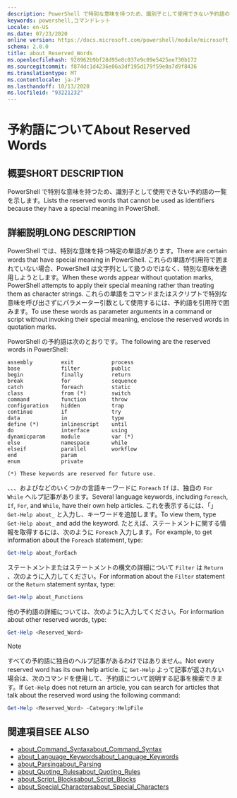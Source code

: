 ```yaml
---
description: PowerShell で特別な意味を持つため、識別子として使用できない予約語の一覧を示します。
keywords: powershell,コマンドレット
Locale: en-US
ms.date: 07/23/2020
online version: https://docs.microsoft.com/powershell/module/microsoft.powershell.core/about/about_reserved_words?view=powershell-6&WT.mc_id=ps-gethelp
schema: 2.0.0
title: about_Reserved_Words
ms.openlocfilehash: 928962b9bf28d95e8c037e9c09e5425ee730b172
ms.sourcegitcommit: f874dc1d4236e06a3df195d179f59e0a7d9f8436
ms.translationtype: MT
ms.contentlocale: ja-JP
ms.lasthandoff: 10/13/2020
ms.locfileid: "93221232"
---
```

# <a name="about-reserved-words"></a><span data-ttu-id="d40ea-104">予約語について</span><span class="sxs-lookup"><span data-stu-id="d40ea-104">About Reserved Words</span></span>

## <a name="short-description"></a><span data-ttu-id="d40ea-105">概要</span><span class="sxs-lookup"><span data-stu-id="d40ea-105">SHORT DESCRIPTION</span></span>
<span data-ttu-id="d40ea-106">PowerShell で特別な意味を持つため、識別子として使用できない予約語の一覧を示します。</span><span class="sxs-lookup"><span data-stu-id="d40ea-106">Lists the reserved words that cannot be used as identifiers because they have a special meaning in PowerShell.</span></span>

## <a name="long-description"></a><span data-ttu-id="d40ea-107">詳細説明</span><span class="sxs-lookup"><span data-stu-id="d40ea-107">LONG DESCRIPTION</span></span>

<span data-ttu-id="d40ea-108">PowerShell では、特別な意味を持つ特定の単語があります。</span><span class="sxs-lookup"><span data-stu-id="d40ea-108">There are certain words that have special meaning in PowerShell.</span></span> <span data-ttu-id="d40ea-109">これらの単語が引用符で囲まれていない場合、PowerShell は文字列として扱うのではなく、特別な意味を適用しようとします。</span><span class="sxs-lookup"><span data-stu-id="d40ea-109">When these words appear without quotation marks, PowerShell attempts to apply their special meaning rather than treating them as character strings.</span></span> <span data-ttu-id="d40ea-110">これらの単語をコマンドまたはスクリプトで特別な意味を呼び出さずにパラメーター引数として使用するには、予約語を引用符で囲みます。</span><span class="sxs-lookup"><span data-stu-id="d40ea-110">To use these words as parameter arguments in a command or script without invoking their special meaning, enclose the reserved words in quotation marks.</span></span>

<span data-ttu-id="d40ea-111">PowerShell の予約語は次のとおりです。</span><span class="sxs-lookup"><span data-stu-id="d40ea-111">The following are the reserved words in PowerShell:</span></span>

```
assembly         exit            process
base             filter          public
begin            finally         return
break            for             sequence
catch            foreach         static
class            from (*)        switch
command          function        throw
configuration    hidden          trap
continue         if              try
data             in              type
define (*)       inlinescript    until
do               interface       using
dynamicparam     module          var (*)
else             namespace       while
elseif           parallel        workflow
end              param
enum             private

(*) These keywords are reserved for future use.
```

<span data-ttu-id="d40ea-112">、、、およびなどのいくつかの言語キーワードに `Foreach` `If` は、独自の `For` `While` ヘルプ記事があります。</span><span class="sxs-lookup"><span data-stu-id="d40ea-112">Several language keywords, including `Foreach`, `If`, `For`, and `While`, have their own help articles.</span></span> <span data-ttu-id="d40ea-113">これを表示するには、「」 `Get-Help about_` と入力し、キーワードを追加します。</span><span class="sxs-lookup"><span data-stu-id="d40ea-113">To view them, type `Get-Help about_` and add the keyword.</span></span> <span data-ttu-id="d40ea-114">たとえば、ステートメントに関する情報を取得するには、次のように `Foreach` 入力します。</span><span class="sxs-lookup"><span data-stu-id="d40ea-114">For example, to get information about the `Foreach` statement, type:</span></span>

```powershell
Get-Help about_ForEach
```

<span data-ttu-id="d40ea-115">ステートメントまたはステートメントの構文の詳細について `Filter` は `Return` 、次のように入力してください。</span><span class="sxs-lookup"><span data-stu-id="d40ea-115">For information about the `Filter` statement or the `Return` statement syntax, type:</span></span>

```powershell
Get-Help about_Functions
```

<span data-ttu-id="d40ea-116">他の予約語の詳細については、次のように入力してください。</span><span class="sxs-lookup"><span data-stu-id="d40ea-116">For information about other reserved words, type:</span></span>

```powershell
Get-Help <Reserved_Word>
```

> [!NOTE]
> <span data-ttu-id="d40ea-117">すべての予約語に独自のヘルプ記事があるわけではありません。</span><span class="sxs-lookup"><span data-stu-id="d40ea-117">Not every reserved word has its own help article.</span></span> <span data-ttu-id="d40ea-118">に `Get-Help` よって記事が返されない場合は、次のコマンドを使用して、予約語について説明する記事を検索できます。</span><span class="sxs-lookup"><span data-stu-id="d40ea-118">If `Get-Help` does not return an article, you can search for articles that talk about the reserved word using the following command:</span></span>
>
> ```powershell
> Get-Help <Reserved_Word> -Category:HelpFile
> ```

## <a name="see-also"></a><span data-ttu-id="d40ea-119">関連項目</span><span class="sxs-lookup"><span data-stu-id="d40ea-119">SEE ALSO</span></span>

- [<span data-ttu-id="d40ea-120">about_Command_Syntax</span><span class="sxs-lookup"><span data-stu-id="d40ea-120">about_Command_Syntax</span></span>](about_Command_Syntax.md)
- [<span data-ttu-id="d40ea-121">about_Language_Keywords</span><span class="sxs-lookup"><span data-stu-id="d40ea-121">about_Language_Keywords</span></span>](about_Language_Keywords.md)
- [<span data-ttu-id="d40ea-122">about_Parsing</span><span class="sxs-lookup"><span data-stu-id="d40ea-122">about_Parsing</span></span>](about_Parsing.md)
- [<span data-ttu-id="d40ea-123">about_Quoting_Rules</span><span class="sxs-lookup"><span data-stu-id="d40ea-123">about_Quoting_Rules</span></span>](about_Quoting_Rules.md)
- [<span data-ttu-id="d40ea-124">about_Script_Blocks</span><span class="sxs-lookup"><span data-stu-id="d40ea-124">about_Script_Blocks</span></span>](about_Script_Blocks.md)
- [<span data-ttu-id="d40ea-125">about_Special_Characters</span><span class="sxs-lookup"><span data-stu-id="d40ea-125">about_Special_Characters</span></span>](about_Special_Characters.md)
